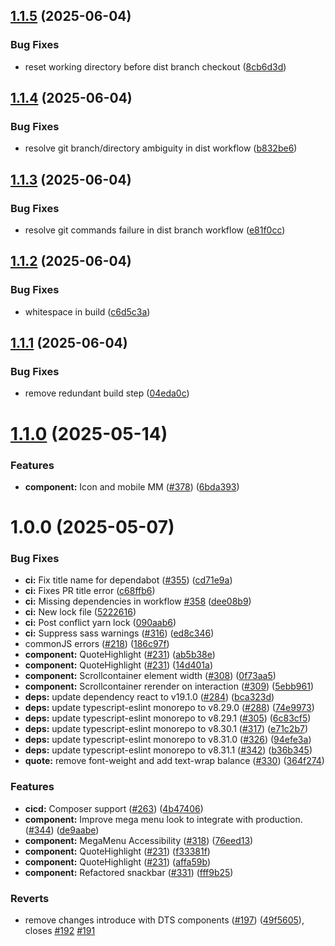 ## [1.1.5](https://github.com/unisdr/undrr-mangrove/compare/v1.1.4...v1.1.5) (2025-06-04)


### Bug Fixes

* reset working directory before dist branch checkout ([8cb6d3d](https://github.com/unisdr/undrr-mangrove/commit/8cb6d3d345186d80fe897f79669faec2f8390545))

## [1.1.4](https://github.com/unisdr/undrr-mangrove/compare/v1.1.3...v1.1.4) (2025-06-04)


### Bug Fixes

* resolve git branch/directory ambiguity in dist workflow ([b832be6](https://github.com/unisdr/undrr-mangrove/commit/b832be6410a20050904a0d9491b558c9d33d395a))

## [1.1.3](https://github.com/unisdr/undrr-mangrove/compare/v1.1.2...v1.1.3) (2025-06-04)


### Bug Fixes

* resolve git commands failure in dist branch workflow ([e81f0cc](https://github.com/unisdr/undrr-mangrove/commit/e81f0cca575a3779f51ce700e2af990ea8008cd7))

## [1.1.2](https://github.com/unisdr/undrr-mangrove/compare/v1.1.1...v1.1.2) (2025-06-04)


### Bug Fixes

* whitespace in build ([c6d5c3a](https://github.com/unisdr/undrr-mangrove/commit/c6d5c3a019b42197efbe7fb1dcea2d86bc5304bd))

## [1.1.1](https://github.com/unisdr/undrr-mangrove/compare/v1.1.0...v1.1.1) (2025-06-04)


### Bug Fixes

* remove redundant build step ([04eda0c](https://github.com/unisdr/undrr-mangrove/commit/04eda0c59c8523259736f747d58877f896ea57e5))

# [1.1.0](https://github.com/unisdr/undrr-mangrove/compare/v1.0.0...v1.1.0) (2025-05-14)


### Features

* **component:** Icon and mobile MM ([#378](https://github.com/unisdr/undrr-mangrove/issues/378)) ([6bda393](https://github.com/unisdr/undrr-mangrove/commit/6bda3934d7fd49d4f044fc0acbf90e8ba2018e9a))

# 1.0.0 (2025-05-07)


### Bug Fixes

* **ci:** Fix title name for dependabot ([#355](https://github.com/unisdr/undrr-mangrove/issues/355)) ([cd71e9a](https://github.com/unisdr/undrr-mangrove/commit/cd71e9ac66c088bfdb62af62ef69abd06c9100d6))
* **ci:** Fixes PR title error ([c68ffb6](https://github.com/unisdr/undrr-mangrove/commit/c68ffb685586d1094a38794b79294f3ba87dc4a1))
* **ci:** Missing dependencies in workflow [#358](https://github.com/unisdr/undrr-mangrove/issues/358) ([dee08b9](https://github.com/unisdr/undrr-mangrove/commit/dee08b94651d4aedfa0f05ec1b9f7153c1d5aa7a))
* **ci:** New lock file ([5222616](https://github.com/unisdr/undrr-mangrove/commit/52226164de61bf5e5228c657699dd24228d1f3e7))
* **ci:** Post conflict yarn lock ([090aab6](https://github.com/unisdr/undrr-mangrove/commit/090aab6f9254538e1cf298247f05ddddf93a6203))
* **ci:** Suppress sass warnings ([#316](https://github.com/unisdr/undrr-mangrove/issues/316)) ([ed8c346](https://github.com/unisdr/undrr-mangrove/commit/ed8c34650f3af0264f2d2acc6d05a1caa0f1ee0c))
* commonJS errors ([#218](https://github.com/unisdr/undrr-mangrove/issues/218)) ([186c97f](https://github.com/unisdr/undrr-mangrove/commit/186c97f7e553ef410fec3b72ae1efa76cd5c2543))
* **component:** QuoteHighlight ([#231](https://github.com/unisdr/undrr-mangrove/issues/231)) ([ab5b38e](https://github.com/unisdr/undrr-mangrove/commit/ab5b38e7dc82fb53c009ad672b4fc6521ed518bb))
* **component:** QuoteHighlight ([#231](https://github.com/unisdr/undrr-mangrove/issues/231)) ([14d401a](https://github.com/unisdr/undrr-mangrove/commit/14d401a5e1ee1410ec2a7fb43c871049b79097c2))
* **component:** Scrollcontainer element width ([#308](https://github.com/unisdr/undrr-mangrove/issues/308)) ([0f73aa5](https://github.com/unisdr/undrr-mangrove/commit/0f73aa58f1d618eaad2500ef0c4dbb1dd0aa4bab))
* **component:** Scrollcontainer rerender on interaction ([#309](https://github.com/unisdr/undrr-mangrove/issues/309)) ([5ebb961](https://github.com/unisdr/undrr-mangrove/commit/5ebb96184d82196495af2d8b7d6fee45ee60c1c0))
* **deps:** update dependency react to v19.1.0 ([#284](https://github.com/unisdr/undrr-mangrove/issues/284)) ([bca323d](https://github.com/unisdr/undrr-mangrove/commit/bca323d3d586c366d0bf498284de0a8979dd0253))
* **deps:** update typescript-eslint monorepo to v8.29.0 ([#288](https://github.com/unisdr/undrr-mangrove/issues/288)) ([74e9973](https://github.com/unisdr/undrr-mangrove/commit/74e9973534e774d02e3617c64ce51b8b4fcd3554))
* **deps:** update typescript-eslint monorepo to v8.29.1 ([#305](https://github.com/unisdr/undrr-mangrove/issues/305)) ([6c83cf5](https://github.com/unisdr/undrr-mangrove/commit/6c83cf5800abae96938d1076c48d7ddb7f942b8a))
* **deps:** update typescript-eslint monorepo to v8.30.1 ([#317](https://github.com/unisdr/undrr-mangrove/issues/317)) ([e71c2b7](https://github.com/unisdr/undrr-mangrove/commit/e71c2b70a6738c8acdc95c69496a2690b44e0461))
* **deps:** update typescript-eslint monorepo to v8.31.0 ([#326](https://github.com/unisdr/undrr-mangrove/issues/326)) ([94efe3a](https://github.com/unisdr/undrr-mangrove/commit/94efe3ae1f953183ffde2b4fe38840d705f63bf0))
* **deps:** update typescript-eslint monorepo to v8.31.1 ([#342](https://github.com/unisdr/undrr-mangrove/issues/342)) ([b36b345](https://github.com/unisdr/undrr-mangrove/commit/b36b345a0eb7efc35dff97b55cdd70df94522735))
* **quote:** remove font-weight and add text-wrap balance ([#330](https://github.com/unisdr/undrr-mangrove/issues/330)) ([364f274](https://github.com/unisdr/undrr-mangrove/commit/364f2741cad3bf767b0414db6d502439a96062f5))


### Features

* **cicd:** Composer support ([#263](https://github.com/unisdr/undrr-mangrove/issues/263)) ([4b47406](https://github.com/unisdr/undrr-mangrove/commit/4b47406ad81f7b15f1ca1c225fe87595c885ef0a))
* **component:** Improve mega menu look to integrate with production. ([#344](https://github.com/unisdr/undrr-mangrove/issues/344)) ([de9aabe](https://github.com/unisdr/undrr-mangrove/commit/de9aabedf9ab69847615b44ba2d04d316f95e269))
* **component:** MegaMenu Accessibility ([#318](https://github.com/unisdr/undrr-mangrove/issues/318)) ([76eed13](https://github.com/unisdr/undrr-mangrove/commit/76eed13d4e9f1fc34ccb76a4c07294981d2403e4))
* **component:** QuoteHighlight ([#231](https://github.com/unisdr/undrr-mangrove/issues/231)) ([f33381f](https://github.com/unisdr/undrr-mangrove/commit/f33381f9cbfcf659a0c571b37688b15058ce7cba))
* **component:** QuoteHighlight ([#231](https://github.com/unisdr/undrr-mangrove/issues/231)) ([affa59b](https://github.com/unisdr/undrr-mangrove/commit/affa59bb8b017d28576ca982c02edf756ba0ffe4))
* **component:** Refactored snackbar ([#331](https://github.com/unisdr/undrr-mangrove/issues/331)) ([fff9b25](https://github.com/unisdr/undrr-mangrove/commit/fff9b25da3709ac38c7564b88d5c725ab3a23af2))


### Reverts

* remove changes introduce with DTS components ([#197](https://github.com/unisdr/undrr-mangrove/issues/197)) ([49f5605](https://github.com/unisdr/undrr-mangrove/commit/49f56059518217b4ffdc89e7246563023e9de0a7)), closes [#192](https://github.com/unisdr/undrr-mangrove/issues/192) [#191](https://github.com/unisdr/undrr-mangrove/issues/191)
